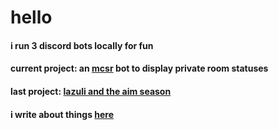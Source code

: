 # hello
#### i run 3 discord bots locally for fun
#### current project: an [mcsr](https://mcsrranked.com/) bot to display private room statuses
#### last project: [lazuli and the aim season](https://github.com/koralreeef/newlyranked)
#### i write about things [here](https://koralreeef.github.io)
